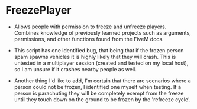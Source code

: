 # FreezePlayer
 
- Allows people with permission to freeze and unfreeze players. Combines knowledge of previously learned projects such as arguments, permissions, and other functions found from the FiveM docs.

- This script has one identified bug, that being that if the frozen person spam spawns vehicles it is highly likely that they will crash. This is untested in a multiplayer session (created and tested on my local host), so I am unsure if it crashes nearby people as well.

- Another thing I'd like to add, I'm certain that there are scenarios where a person could not be frozen, I identified one myself when testing. If a person is parachuting they will be completely exempt from the freeze until they touch down on the ground to be frozen by the 'refreeze cycle'.